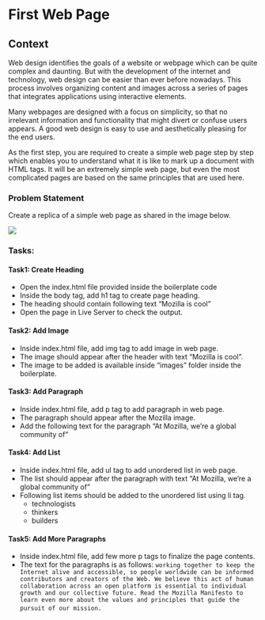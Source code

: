 # First Web Page

## Context

Web design identifies the goals of a website or webpage which can be quite complex and daunting. But with the development of the internet and technology, web design can be easier than ever before nowadays. This process involves organizing content and images across a series of pages that integrates applications using interactive elements.

Many webpages are designed with a focus on simplicity, so that no irrelevant information and functionality that might divert or confuse users appears. A good web design is easy to use and aesthetically pleasing for the end users.

As the first step, you are required to create a simple web page step by step which enables you to understand what it is like to mark up a document with HTML tags. It will be an extremely simple web page, but even the most complicated pages are based on the same principles that are used here.

### Problem Statement

Create a replica of a simple web page as shared in the image below.

![](./mozilla-web-page.png)

### Tasks:

#### Task1: Create Heading

- Open the index.html file provided inside the boilerplate code​
- Inside the body tag, add h1 tag to create page heading.​
- The heading should contain following text​ “Mozilla is cool”​
- Open the page in Live Server to check the output. 

#### Task2: Add Image

- Inside index.html file, add img tag to add image in web page.​
- The image should appear after the header with text “Mozilla is cool”.​
- The image to be added is available inside “images” folder inside the boilerplate.

#### Task3: Add Paragraph

- Inside index.html file, add p tag to add paragraph in web page.​
- The paragraph should appear after the Mozilla image.​
- Add the following text for the paragraph​ “At Mozilla, we’re a global community of”

#### Task4: Add List

- Inside index.html file, add ul tag to add unordered list in web page.​
- The list should appear after the paragraph with text “At Mozilla, we’re a global community of”​
- Following list items should be added to the unordered list using li tag.​
    - technologists​
    - thinkers​
    - builders

#### Task5: Add More Paragraphs

- Inside index.html file, add few more p tags to finalize the page contents.​
- The text for the paragraphs is as follows​:
`working together to keep the Internet alive and accessible, so people worldwide can be informed contributors and creators of the Web. We believe this act of human collaboration across an open platform is essential to individual growth and our collective future.​
Read the Mozilla Manifesto to learn even more about the values and principles that guide the pursuit of our mission.`​




